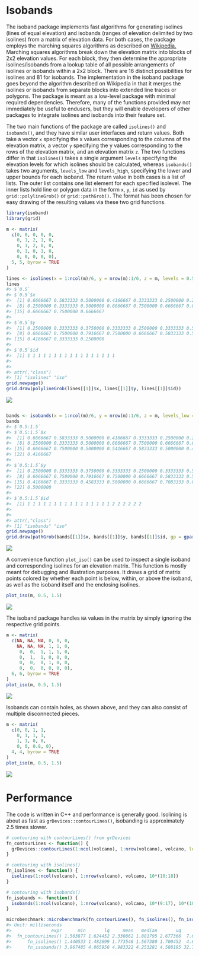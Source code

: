 Isobands
================

The isoband package implements fast algorithms for generating isolines
(lines of equal elevation) and isobands (ranges of elevation delimited
by two isolines) from a matrix of elevation data. For both cases, the
package employs the marching squares algorithms as described on
[Wikipedia.](https://en.wikipedia.org/wiki/Marching_squares) Marching
squares algorithms break down the elevation matrix into blocks of 2x2
elevation values. For each block, they then determine the appropriate
isolines/isobands from a lookup table of all possible arrangements of
isolines or isobands within a 2x2 block. There are 16 distinct
possibilities for isolines and 81 for isobands. The implementation in
the isoband package goes beyond the algorithm described on Wikipedia in
that it merges the isolines or isobands from separate blocks into
extended line traces or polygons. The package is meant as a low-level
package with minimal required dependencies. Therefore, many of the
functions provided may not immediately be useful to endusers, but they
will enable developers of other packages to integrate isolines and
isobands into their feature set.

The two main functions of the package are called `isolines()` and
`isobands()`, and they have similar user interfaces and return values.
Both take a vector `x` specifying the x values corresponding to the
columns of the elevation matrix, a vector `y` specifying the y values
corresponding to the rows of the elevation matrix, and an elevation
matrix `z`. The two functions differ in that `isolines()` takes a single
argument `levels` specifying the elevation levels for which isolines
should be calculated, whereas `isobands()` takes two arguments,
`levels_low` and `levels_high`, specifying the lower and upper bounds
for each isoband. The return value in both cases is a list of lists. The
outer list contains one list element for each specified isolevel. The
inner lists hold line or polygon data in the form `x`, `y`, `id` as used
by `grid::polylineGrob()` or `grid::pathGrob()`. The format has been
chosen for easy drawing of the resulting values via these two grid
functions.

``` r
library(isoband)
library(grid)

m <- matrix(
  c(0, 0, 0, 0, 0,
    0, 1, 2, 1, 0,
    0, 1, 2, 0, 0,
    0, 1, 0, 1, 0,
    0, 0, 0, 0, 0),
  5, 5, byrow = TRUE
)

lines <- isolines(x = 1:ncol(m)/6, y = nrow(m):1/6, z = m, levels = 0.5)
lines
#> $`0.5`
#> $`0.5`$x
#>  [1] 0.6666667 0.5833333 0.5000000 0.4166667 0.3333333 0.2500000 0.2500000
#>  [8] 0.2500000 0.3333333 0.5000000 0.6666667 0.7500000 0.6666667 0.6250000
#> [15] 0.6666667 0.7500000 0.6666667
#> 
#> $`0.5`$y
#>  [1] 0.2500000 0.3333333 0.3750000 0.3333333 0.2500000 0.3333333 0.5000000
#>  [8] 0.6666667 0.7500000 0.7916667 0.7500000 0.6666667 0.5833333 0.5000000
#> [15] 0.4166667 0.3333333 0.2500000
#> 
#> $`0.5`$id
#>  [1] 1 1 1 1 1 1 1 1 1 1 1 1 1 1 1 1 1
#> 
#> 
#> attr(,"class")
#> [1] "isolines" "iso"
grid.newpage()
grid.draw(polylineGrob(lines[[1]]$x, lines[[1]]$y, lines[[1]]$id))
```

![](isobands_files/figure-gfm/unnamed-chunk-1-1.png)<!-- -->

``` r

bands <- isobands(x = 1:ncol(m)/6, y = nrow(m):1/6, z = m, levels_low = 0.5, levels_high = 1.5)
bands
#> $`0.5:1.5`
#> $`0.5:1.5`$x
#>  [1] 0.6666667 0.5833333 0.5000000 0.4166667 0.3333333 0.2500000 0.2500000
#>  [8] 0.2500000 0.3333333 0.5000000 0.6666667 0.7500000 0.6666667 0.6250000
#> [15] 0.6666667 0.7500000 0.5000000 0.5416667 0.5833333 0.5000000 0.4166667
#> [22] 0.4166667
#> 
#> $`0.5:1.5`$y
#>  [1] 0.2500000 0.3333333 0.3750000 0.3333333 0.2500000 0.3333333 0.5000000
#>  [8] 0.6666667 0.7500000 0.7916667 0.7500000 0.6666667 0.5833333 0.5000000
#> [15] 0.4166667 0.3333333 0.4583333 0.5000000 0.6666667 0.7083333 0.6666667
#> [22] 0.5000000
#> 
#> $`0.5:1.5`$id
#>  [1] 1 1 1 1 1 1 1 1 1 1 1 1 1 1 1 1 2 2 2 2 2 2
#> 
#> 
#> attr(,"class")
#> [1] "isobands" "iso"
grid.newpage()
grid.draw(pathGrob(bands[[1]]$x, bands[[1]]$y, bands[[1]]$id, gp = gpar(fill = "cornsilk")))
```

![](isobands_files/figure-gfm/unnamed-chunk-1-2.png)<!-- -->

A convenience function `plot_iso()` can be used to inspect a single
isoband and corresponding isolines for an elevation matrix. This
function is mostly meant for debugging and illustration purposes. It
draws a grid of matrix points colored by whether each point is below,
within, or above the isoband, as well as the isoband itself and the
enclosing isolines.

``` r
plot_iso(m, 0.5, 1.5)
```

![](isobands_files/figure-gfm/unnamed-chunk-2-1.png)<!-- -->

The isoband package handles `NA` values in the matrix by simply ignoring
the respective grid points.

``` r
m <- matrix(
  c(NA, NA, NA, 0, 0, 0,
    NA, NA, NA, 1, 1, 0,
     0,  0,  1, 1, 1, 0,
     0,  1,  1, 0, 0, 0,
     0,  0,  0, 1, 0, 0,
     0,  0,  0, 0, 0, 0),
  6, 6, byrow = TRUE
)
plot_iso(m, 0.5, 1.5)
```

![](isobands_files/figure-gfm/unnamed-chunk-3-1.png)<!-- -->

Isobands can contain holes, as shown above, and they can also consist of
multiple disconnected pieces.

``` r
m <- matrix(
  c(0, 0, 1, 1,
    0, 1, 1, 1,
    1, 1, 0, 0,
    0, 0, 0.8, 0),
  4, 4, byrow = TRUE
)
plot_iso(m, 0.5, 1.5)
```

![](isobands_files/figure-gfm/unnamed-chunk-4-1.png)<!-- -->

# Performance

The code is written in C++ and performance is generally good. Isolining
is about as fast as `grDevices::contourLines()`, isobanding is
approximately 2.5 times slower.

``` r
# contouring with contourLines() from grDevices
fn_contourLines <- function() {
  grDevices::contourLines(1:ncol(volcano), 1:nrow(volcano), volcano, levels = 10*(10:18))
}

# contouring with isolines()
fn_isolines <- function() {
  isolines(1:ncol(volcano), 1:nrow(volcano), volcano, 10*(10:18))
}

# contouring with isobands()
fn_isobands <- function() {
  isobands(1:ncol(volcano), 1:nrow(volcano), volcano, 10*(9:17), 10*(10:18))
}

microbenchmark::microbenchmark(fn_contourLines(), fn_isolines(), fn_isobands())
#> Unit: milliseconds
#>               expr      min       lq     mean   median       uq       max neval
#>  fn_contourLines() 1.563877 1.624452 2.330862 1.881795 2.677366  7.688460   100
#>      fn_isolines() 1.440533 1.482699 1.773548 1.567380 1.700452  4.695194   100
#>      fn_isobands() 3.967485 4.065956 4.983322 4.253281 4.588195 32.703629   100
```

